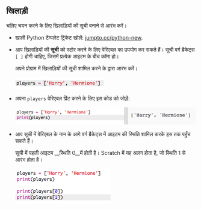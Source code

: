 ## खिलाड़ी

चलिए चयन करने के लिए खिलाड़ियों की सूची बनाने से आरंभ करें।



+ खाली Python टेंम्पलेट ट्रिंकेट खोलें: <a href="http://jumpto.cc/python-new" target="_blank">jumpto.cc/python-new</a>. 

+ आप खिलाड़ियों की __सूची__ को स्टोर करने के लिए वेरिएबल का उपयोग कर सकते हैं। सूची वर्ग ब्रैकेट्स `[ ]` होगी चाहिए, जिसमें प्रत्येक आइटम के बीच कॉमा हो। 

	अपने प्रोग्राम में खिलाड़ियों की सूची शामिल करने के द्वारा आरंभ करें।

	![screenshot](images/team-create-players.png)

+ अपना `players` वेरिएबल प्रिंट करने के लिए इस कोड को जोड़ें:

	![screenshot](images/team-print-players.png)

+ आप सूची में वेरिएबल के नाम के आगे वर्ग ब्रैकेट्स में आइटम की स्थिति शामिल करके इस तक पहुँच सकते हैं।

	सूची में पहली आइटम __स्थिति 0__में होती है। Scratch में यह अलग होता है, जो स्थिति 1 से आरंभ होता है।

	![screenshot](images/team-print-players-index.png)



